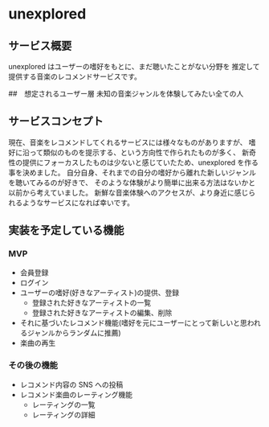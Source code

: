 # unexplored

## サービス概要

unexplored はユーザーの嗜好をもとに、まだ聴いたことがない分野を
推定して提供する音楽のレコメンドサービスです。

##　想定されるユーザー層
未知の音楽ジャンルを体験してみたい全ての人

## サービスコンセプト

現在、音楽をレコメンドしてくれるサービスには様々なものがありますが、
嗜好に沿って類似のものを提示する、という方向性で作られたものが多く、
新奇性の提供にフォーカスしたものは少ないと感じていたため、unexplored を作る事を決めました。
自分自身、それまでの自分の嗜好から離れた新しいジャンルを聴いてみるのが好きで、
そのような体験がより簡単に出来る方法はないかと以前から考えていました。
新鮮な音楽体験へのアクセスが、より身近に感じられるようなサービスになれば幸いです。

## 実装を予定している機能

### MVP

- 会員登録
- ログイン
- ユーザーの嗜好(好きなアーティスト)の提供、登録
  - 登録された好きなアーティストの一覧
  - 登録された好きなアーティストの編集、削除
- それに基づいたレコメンド機能(嗜好を元にユーザーにとって新しいと思われるジャンルからランダムに推薦)
- 楽曲の再生

### その後の機能

- レコメンド内容の SNS への投稿
- レコメンド楽曲のレーティング機能
  - レーティングの一覧
  - レーティングの詳細
